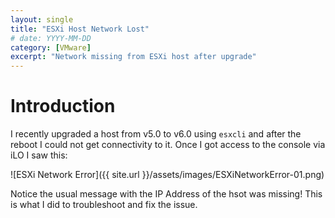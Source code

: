 ```yaml
---
layout: single
title: "ESXi Host Network Lost"
# date: YYYY-MM-DD
category: [VMware]
excerpt: "Network missing from ESXi host after upgrade"
---
```

# Introduction

I recently upgraded a host from v5.0 to v6.0 using `esxcli` and after the reboot I could not get connectivity to it. Once I got access to the console via iLO I saw this:

![ESXi Network Error]({{ site.url }}/assets/images/ESXiNetworkError-01.png)

Notice the usual message with the IP Address of the hsot was missing! This is what I did to troubleshoot and fix the issue.

## 